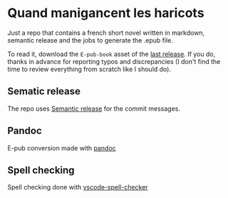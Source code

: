 # Quand manigancent les haricots

Just a repo that contains a french short novel written in markdown, semantic release and the jobs to generate the .epub file.

To read it, download the `E-pub-book` asset of the [last release](https://github.com/garlicness/quand-manigancent-les-haricots/releases/latest). If you do, thanks in advance for reporting typos and discrepancies (I don't find the time to review everything from scratch like I should do).

## Sematic release

The repo uses [Semantic release](https://github.com/semantic-release/semantic-release) for the commit messages.

## Pandoc

E-pub conversion made with [pandoc](https://pandoc.org/)

## Spell checking

Spell checking done with [vscode-spell-checker](https://github.com/streetsidesoftware/vscode-spell-checker)
